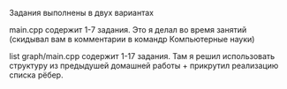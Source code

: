 Задания выполнены в двух вариантах

main.cpp содержит 1-7 задания. Это я делал во время занятий (скидывал вам в комментарии в командр Компьютерные науки)

list graph/main.cpp содержит 1-17 задания. Там я решил использовать структуру из предыдушей домашней работы + прикрутил реализацию списка рёбер. 
